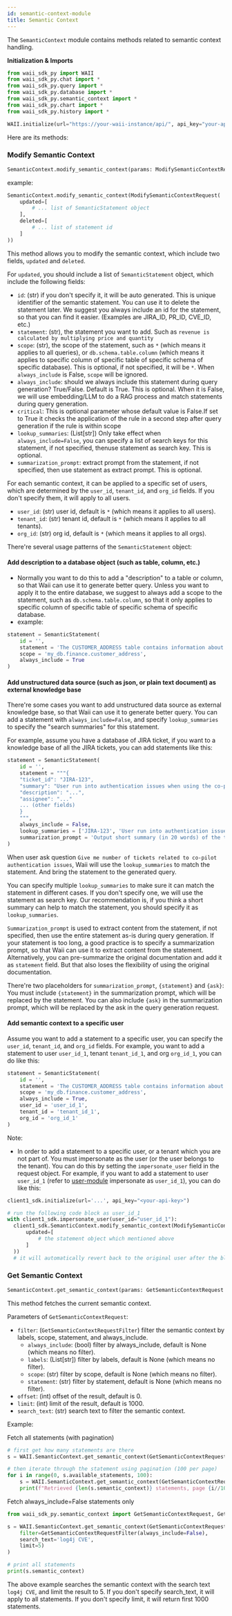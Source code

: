 ```yaml
---
id: semantic-context-module
title: Semantic Context
---
```


The `SemanticContext` module contains methods related to semantic context handling.

**Initialization & Imports**
```python
from waii_sdk_py import WAII
from waii_sdk_py.chat import *
from waii_sdk_py.query import *
from waii_sdk_py.database import *
from waii_sdk_py.semantic_context import *
from waii_sdk_py.chart import *
from waii_sdk_py.history import *

WAII.initialize(url="https://your-waii-instance/api/", api_key="your-api-key")
```

Here are its methods:

### Modify Semantic Context

```python
SemanticContext.modify_semantic_context(params: ModifySemanticContextRequest) -> ModifySemanticContextResponse
```

example:
```python
SemanticContext.modify_semantic_context(ModifySemanticContextRequest(
    updated=[
        # ... list of SemanticStatement object
    ],
    deleted=[
        # ... list of statement id
    ]
))
```

This method allows you to modify the semantic context, which include two fields, `updated` and `deleted`.

For `updated`, you should include a list of `SemanticStatement` object, which include the following fields:

- `id`: (str) if you don't specify it, it will be auto generated. This is unique identifier of the semantic statement. You can use it to delete the statement later. We suggest you always include an id for the statement, so that you can find it easier. (Examples are JIRA_ID, PR_ID, CVE_ID, etc.)
- `statement`: (str), the statement you want to add. Such as `revenue is calculated by multiplying price and quantity`
- `scope`: (str), the scope of the statement, such as `*` (which means it applies to all queries), or `db.schema.table.column` (which means it applies to specific column of specific table of specific schema of specific database). This is optional, if not specified, it will be `*`. When `always_include` is False, `scope` will be ignored.
- `always_include`: should we always include this statement during query generation? True/False. Default is True. This is optional. When it is False, we will use embedding/LLM to do a RAG process and match statements during query generation.
- `critical`: This is optional parameter whose default value is False.If set to True it checks the application of the rule in a second step after query generation if the rule is within scope
- `lookup_summaries`: (List[str]) Only take effect when `always_include=False`, you can specify a list of search keys for this statement, if not specified, thenuse statement as search key. This is optional.
- `summarization_prompt`: extract prompt from the statement, if not specified, then use statement as extract prompt. This is optional.

For each semantic context, it can be applied to a specific set of users, which are determined by the `user_id`, `tenant_id`, and `org_id` fields. If you don't specify them, it will apply to all users.
- `user_id`: (str) user id, default is `*` (which means it applies to all users).
- `tenant_id`: (str) tenant id, default is `*` (which means it applies to all tenants).
- `org_id`: (str) org id, default is `*` (which means it applies to all orgs).

There're several usage patterns of the `SemanticStatement` object:

#### Add description to a database object (such as table, column, etc.)
- Normally you want to do this to add a "description" to a table or column, so that Waii can use it to generate better query. Unless you want to apply it to the entire database, we suggest to always add a scope to the statement, such as `db.schema.table.column`, so that it only applies to specific column of specific table of specific schema of specific database.
- example: 
```python
statement = SemanticStatement(
    id = '',
    statement = 'The CUSTOMER_ADDRESS table contains information about the addresses of customers. It includes details such as address ID, city, country, ... This table can be used to retrieve customer addresses for various purposes, such as shipping, billing, or demographic analysis.',
    scope = 'my_db.finance.customer_address',
    always_include = True
)
```

#### Add unstructured data source (such as json, or plain text document) as external knowledge base

There're some cases you want to add unstructured data source as external knowledge base, so that Waii can use it to generate better query. You can add a statement with `always_include=False`, and specify `lookup_summaries` to specify the "search summaries" for this statement.

For example, assume you have a database of JIRA ticket, if you want to a knowledge base of all the JIRA tickets, you can add statements like this:

```python
statement = SemanticStatement(
    id = '',
    statement = """{
    "ticket_id": "JIRA-123",
    "summary": "User run into authentication issues when using the co-pilot feature",
    "description": "...",
    "assignee": "..."
    ... (other fields)
    }
    """,
    always_include = False,
    lookup_summaries = ['JIRA-123', 'User run into authentication issues when using the auto-pilot feature'],
    summarization_prompt = 'Output short summary (in 20 words) of the ticket ```{statement}```:'
)
```

When user ask question `Give me number of tickets related to co-pilot authentication issues`, Waii will use the `lookup_summaries` to match the statement. And bring the statement to the generated query.

You can specify multiple `lookup_summaries` to make sure it can match the statement in different cases. If you don't specify one, we will use the statement as search key. Our recommendation is, if you think a short summary can help to match the statement, you should specify it as `lookup_summaries`.

`Summarization_prompt` is used to extract content from the statement, if not specified, then use the entire statement as-is during query generation. If your statement is too long, a good practice is to specify a summarization prompt, so that Waii can use it to extract content from the statement. Alternatively, you can pre-summarize the original documentation and add it as `statement` field. But that also loses the flexibility of using the original documentation. 

There're two placeholders for `summarization_prompt`, `{statement}` and `{ask}`: You must include `{statement}` in the summarization prompt, which will be replaced by the statement. You can also include `{ask}` in the summarization prompt, which will be replaced by the ask in the query generation request.

#### Add semantic context to a specific user

Assume you want to add a statement to a specific user, you can specify the `user_id`, `tenant_id`, and `org_id` fields. For example, you want to add a statement to user `user_id_1`, tenant `tenant_id_1`, and org `org_id_1`, you can do like this:

```python
statement = SemanticStatement(
    id = '',
    statement = 'The CUSTOMER_ADDRESS table contains information about the addresses of customers. It includes details such as address ID, city, country, ... This table can be used to retrieve customer addresses for various purposes, such as shipping, billing, or demographic analysis.',
    scope = 'my_db.finance.customer_address',
    always_include = True,
    user_id = 'user_id_1',
    tenant_id = 'tenant_id_1',
    org_id = 'org_id_1'
)
```

Note:
- In order to add a statement to a specific user, or a tenant which you are not part of. You must impersonate as the user (or the user belongs to the tenant). You can do this by setting the `impersonate_user` field in the request object. For example, if you want to add a statement to user `user_id_1` (refer to [user-module](user-module) impersonate as `user_id_1`), you can do like this:

```python
client1_sdk.initialize(url='...', api_key="<your-api-key>")

# run the following code block as user_id_1
with client1_sdk.impersonate_user(user_id="user_id_1"):
  client1_sdk.SemanticContext.modify_semantic_context(ModifySemanticContextRequest(
      updated=[
          # the statement object which mentioned above
      ]
  ))
  # it will automatically revert back to the original user after the block
```

### Get Semantic Context

```python
SemanticContext.get_semantic_context(params: GetSemanticContextRequest = GetSemanticContextRequest()) -> GetSemanticContextResponse
```

This method fetches the current semantic context.

Parameters of `GetSemanticContextRequest`:
- `filter`: (`GetSemanticContextRequestFilter`) filter the semantic context by labels, scope, statement, and always_include.
  - `always_include`: (bool) filter by always_include, default is None (which means no filter).
  - `labels`: (List[str]) filter by labels, default is None (which means no filter).
  - `scope`: (str) filter by scope, default is None (which means no filter).
  - `statement`: (str) filter by statement, default is None (which means no filter).
- `offset`: (int) offset of the result, default is 0.
- `limit`: (int) limit of the result, default is 1000.
- `search_text`: (str) search text to filter the semantic context.

Example: 

Fetch all statements (with pagination)
```python
# first get how many statements are there
s = WAII.SemanticContext.get_semantic_context(GetSemanticContextRequest(filter=GetSemanticContextRequestFilter(), limit=0))

# then iterate through the statement using pagination (100 per page)
for i in range(0, s.available_statements, 100):
    s = WAII.SemanticContext.get_semantic_context(GetSemanticContextRequest(filter=GetSemanticContextRequestFilter(), limit=100, offset=i))
    print(f"Retrieved {len(s.semantic_context)} statements, page {i//100+1}, remaining pages {s.available_statements//100 - i//100}")
```

Fetch always_include=False statements only
```python
from waii_sdk_py.semantic_context import GetSemanticContextRequest, GetSemanticContextRequestFilter

s = WAII.SemanticContext.get_semantic_context(GetSemanticContextRequest(
    filter=GetSemanticContextRequestFilter(always_include=False),
    search_text='log4j CVE', 
    limit=5)
)

# print all statements
print(s.semantic_context)
```

The above example searches the semantic context with the search text `log4j CVE`, and limit the result to 5. If you don't specify search_text, it will apply to all statements. If you don't specify limit, it will return first 1000 statements.
